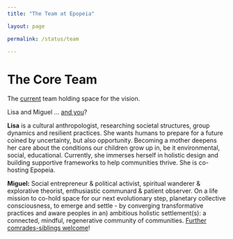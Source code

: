 ```yaml
---
title: "The Team at Epopeia"

layout: page

permalink: /status/team

---
```


# The Core Team

The [current](/status) team holding space for the vision.  

Lisa and Miguel … [and you](/participate/profile)?

**Lisa** is a cultural anthropologist, researching societal structures, group dynamics and resilient practices. She wants humans to prepare for a future coined by uncertainty, but also opportunity. Becoming a mother deepens her care about the conditions our children grow up in, be it environmental, social, educational. Currently, she immerses herself in holistic design and building supportive frameworks to help communities thrive. She is co-hosting Epopeia.

**Miguel:** Social entrepreneur & political activist, spiritual wanderer & explorative theorist, enthusiastic communard & patient observer. On a life mission to co-hold space for our next evolutionary step, planetary collective consciousness, to emerge and settle - by converging transformative practices and aware peoples in an) ambitious holistic settlement(s): a connected, mindful, regenerative community of communities. [Further comrades-siblings welcome](/participate/profile)!
